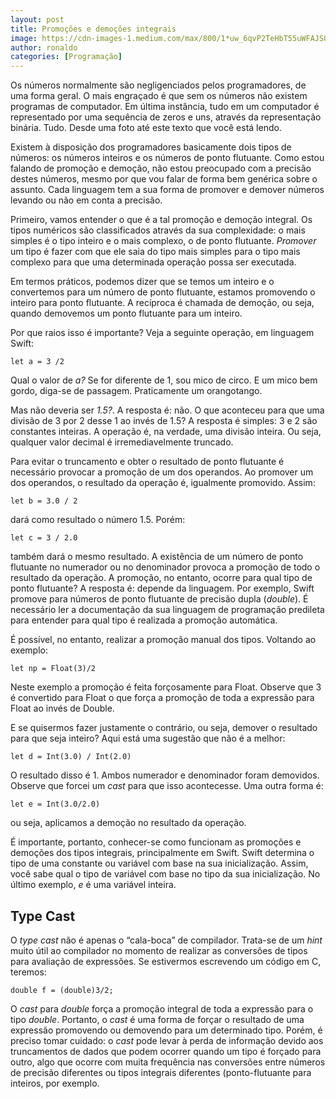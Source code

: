 ```yaml
---
layout: post
title: Promoções e demoções integrais
image: https://cdn-images-1.medium.com/max/800/1*uw_6qvP2TeHbT55uWFAJSQ.jpeg
author: ronaldo
categories: [Programação]
---
```


Os números normalmente são negligenciados pelos programadores,
de uma forma geral. O mais engraçado é que sem os números não existem
programas de computador. Em última instância, tudo em um computador é
representado por uma sequência de zeros e uns, através da representação
binária. Tudo. Desde uma foto até este texto que você está lendo.

Existem à disposição dos programadores basicamente dois tipos de
números: os números inteiros e os números de ponto flutuante. Como estou
falando de promoção e demoção, não estou preocupado com a precisão
destes números, mesmo por que vou falar de forma bem genérica sobre o
assunto. Cada linguagem tem a sua forma de promover e demover números
levando ou não em conta a precisão.

Primeiro, vamos entender o que é a tal promoção e demoção integral. Os
tipos numéricos são classificados através da sua complexidade: o mais
simples é o tipo inteiro e o mais complexo, o de ponto flutuante.
*Promover* um tipo é fazer com que ele saia do tipo mais simples para o
tipo mais complexo para que uma determinada operação possa ser
executada.

Em termos práticos, podemos dizer que se temos um inteiro e o
convertemos para um número de ponto flutuante, estamos promovendo o
inteiro para ponto flutuante. A recíproca é chamada de demoção, ou seja,
quando demovemos um ponto flutuante para um inteiro.

Por que raios isso é importante? Veja a seguinte operação, em linguagem
Swift:

    let a = 3 /2

Qual o valor de *a?* Se for diferente de 1, sou mico de circo. E um mico
bem gordo, diga-se de passagem. Praticamente um orangotango.

Mas não deveria ser *1.5?*. A resposta é: não. O que aconteceu para que
uma divisão de 3 por 2 desse 1 ao invés de 1.5? A resposta é simples: 3
e 2 são constantes inteiras. A operação é, na verdade, uma divisão
inteira. Ou seja, qualquer valor decimal é irremediavelmente truncado.

Para evitar o truncamento e obter o resultado de ponto flutuante é
necessário provocar a promoção de um dos operandos. Ao promover um dos
operandos, o resultado da operação é, igualmente promovido. Assim:

    let b = 3.0 / 2

dará como resultado o número 1.5. Porém:

    let c = 3 / 2.0

também dará o mesmo resultado. A existência de um número de ponto
flutuante no numerador ou no denominador provoca a promoção de todo o
resultado da operação. A promoção, no entanto, ocorre para qual tipo de
ponto flutuante? A resposta é: depende da linguagem. Por exemplo, Swift
promove para números de ponto flutuante de precisão dupla (*double*). É
necessário ler a documentação da sua linguagem de programação predileta
para entender para qual tipo é realizada a promoção automática.

É possível, no entanto, realizar a promoção manual dos tipos. Voltando
ao exemplo:

    let np = Float(3)/2

Neste exemplo a promoção é feita forçosamente para Float. Observe que 3
é convertido para Float o que força a promoção de toda a expressão para
Float ao invés de Double.

E se quisermos fazer justamente o contrário, ou seja, demover o
resultado para que seja inteiro? Aqui está uma sugestão que não é a
melhor:

    let d = Int(3.0) / Int(2.0)

O resultado disso é 1. Ambos numerador e denominador foram demovidos.
Observe que forcei um *cast* para que isso acontecesse. Uma outra forma
é:

    let e = Int(3.0/2.0)

ou seja, aplicamos a demoção no resultado da operação.

É importante, portanto, conhecer-se como funcionam as promoções e
demoções dos tipos integrais, principalmente em Swift. Swift determina o
tipo de uma constante ou variável com base na sua inicialização. Assim,
você sabe qual o tipo de variável com base no tipo da sua inicialização.
No último exemplo, *e* é uma variável inteira.

Type Cast
---------

O *type cast* não é apenas o “cala-boca” de compilador. Trata-se de um
*hint* muito útil ao compilador no momento de realizar as conversões de
tipos para avaliação de expressões. Se estivermos escrevendo um código
em C, teremos:

    double f = (double)3/2;

O *cast* para *double* força a promoção integral de toda a expressão
para o tipo *double*. Portanto, o *cast* é uma forma de forçar o
resultado de uma expressão promovendo ou demovendo para um determinado
tipo. Porém, é preciso tomar cuidado: o *cast* pode levar à perda de
informação devido aos truncamentos de dados que podem ocorrer quando um
tipo é forçado para outro, algo que ocorre com muita frequência nas
conversões entre números de precisão diferentes ou tipos integrais
diferentes (ponto-flutuante para inteiros, por exemplo.

